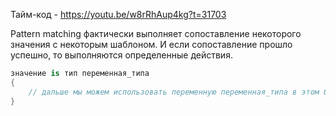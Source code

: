 
Тайм-код - https://youtu.be/w8rRhAup4kg?t=31703

Pattern matching фактически выполняет сопоставление некоторого значения с некоторым шаблоном. И если сопоставление прошло успешно, то выполняются определенные действия.

```cs
значение is тип переменная_типа
{
    // дальше мы можем использовать переменную переменная_типа в этом блоке кода
}
```
